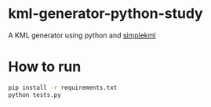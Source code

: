 # kml-generator-python-study

A KML generator using python and [simplekml](https://simplekml.readthedocs.io/en/latest/)

# How to run

```bash
pip install -r requirements.txt
python tests.py
```

